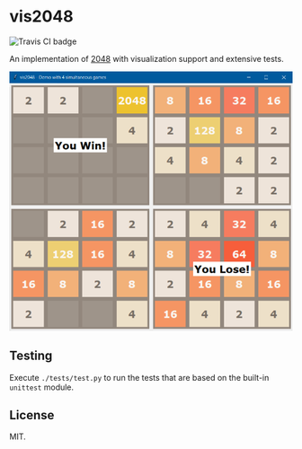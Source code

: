 # vis2048

![Travis CI badge](https://travis-ci.org/Fylipp/vis2048.svg?branch=master)

An implementation of [2048](http://2048game.com) with visualization support and extensive tests.

![Screenshot of a demo with 4 simultaneous games](screenshot.png)

## Testing

Execute `./tests/test.py` to run the tests that are based on the built-in `unittest` module.

## License
MIT.
